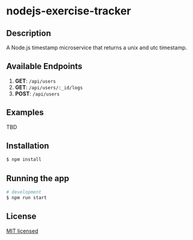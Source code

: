 # nodejs-exercise-tracker

## Description

A Node.js timestamp microservice that returns a unix and utc timestamp.

## Available Endpoints

1. **GET**: `/api/users`
2. **GET**: `/api/users/:_id/logs`
3. **POST**: `/api/users`

## Examples
TBD

## Installation

```bash
$ npm install
```

## Running the app

```bash
# development
$ npm run start
```

## License
[MIT licensed](LICENSE)
